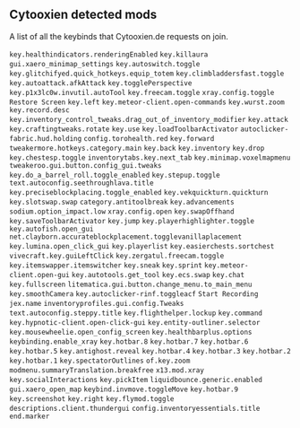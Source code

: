 ## Cytooxien detected mods

A list of all the keybinds that Cytooxien.de requests on join.


`key.healthindicators.renderingEnabled`
`key.killaura`
`gui.xaero_minimap_settings`
`key.autoswitch.toggle`
`key.glitchifyed.quick_hotkeys.equip_totem`
`key.climbladdersfast.toggle`
`key.autoattack.afkAttack`
`key.togglePerspective`
`key.p1x3lc0w.invutil.autoTool`
`key.freecam.toggle`
`xray.config.toggle`
`Restore Screen`
`key.left`
`key.meteor-client.open-commands`
`key.wurst.zoom`
`key.record.desc`
`key.inventory_control_tweaks.drag_out_of_inventory_modifier`
`key.attack`
`key.craftingtweaks.rotate`
`key.use`
`key.loadToolbarActivator`
`autoclicker-fabric.hud.holding`
`config.torohealth.red`
`key.forward`
`tweakermore.hotkeys.category.main`
`key.back`
`key.inventory`
`key.drop`
`key.chestesp.toggle`
`inventorytabs.key.next_tab`
`key.minimap.voxelmapmenu`
`tweakeroo.gui.button.config_gui.tweaks`
`key.do_a_barrel_roll.toggle_enabled`
`key.stepup.toggle`
`text.autoconfig.seethroughlava.title`
`key.preciseblockplacing.toggle_enabled`
`key.vekquickturn.quickturn`
`key.slotswap.swap`
`category.antitoolbreak`
`key.advancements`
`sodium.option_impact.low`
`xray.config.open`
`key.swapOffhand`
`key.saveToolbarActivator`
`key.jump`
`key.playerhighlighter.toggle`
`key.autofish.open_gui`
`net.clayborn.accurateblockplacement.togglevanillaplacement`
`key.lumina.open_click_gui`
`key.playerlist`
`key.easierchests.sortchest`
`vivecraft.key.guiLeftClick`
`key.zergatul.freecam.toggle`
`key.itemswapper.itemswitcher`
`key.sneak`
`key.sprint`
`key.meteor-client.open-gui`
`key.autotools.get_tool`
`key.ecs.swap`
`key.chat`
`key.fullscreen`
`litematica.gui.button.change_menu.to_main_menu`
`key.smoothCamera`
`key.autoclicker-rinf.toggleacf`
`Start Recording`
`jex.name`
`inventoryprofiles.gui.config.Tweaks`
`text.autoconfig.steppy.title`
`key.flighthelper.lockup`
`key.command`
`key.hypnotic-client.open-click-gui`
`key.entity-outliner.selector`
`key.mousewheelie.open_config_screen`
`key.healthbarplus.options`
`keybinding.enable_xray`
`key.hotbar.8`
`key.hotbar.7`
`key.hotbar.6`
`key.hotbar.5`
`key.antighost.reveal`
`key.hotbar.4`
`key.hotbar.3`
`key.hotbar.2`
`key.hotbar.1`
`key.spectatorOutlines`
`of.key.zoom`
`modmenu.summaryTranslation.breakfree`
`x13.mod.xray`
`key.socialInteractions`
`key.pickItem`
`liquidbounce.generic.enabled`
`gui.xaero_open_map`
`keybind.invmove.toggleMove`
`key.hotbar.9`
`key.screenshot`
`key.right`
`key.flymod.toggle`
`descriptions.client.thundergui`
`config.inventoryessentials.title`
`end.marker`